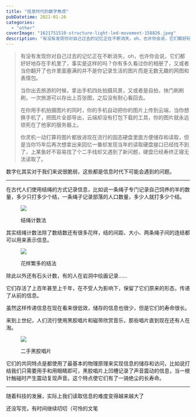 ```yaml
---
title: "信息时代的数字焦虑"
pubDatetime: 2021-01-26
categories:
  - "other"
coverImage: "1621751510-structure-light-led-movement-158826.jpeg"
description: "有没有发现你对自己过去的记忆正在不断消失，oh，也许你会说，它们都好好地存在手机里了，事实是这样的吗？你有多久看过你的相册了，又或者当你翻开了也许里面塞满的并不是你记录生活的图片而是无数无趣的网图和表情包。 当你出去旅游的时候，拿出手机四处拍摄风景，又或者是自拍，快门刷刷刷，一次旅游可以存出上百张图，之后没有耐心看回去。 在你用手机拍摄图片的同时，你的手机自动把你的图片上传到云端，当你想换手机了，把图片全部导出，云端却没有打包下载的工具，你的图片就永远锁死在了他家的服务器上。"
---
```


> 有没有发现你对自己过去的记忆正在不断消失，oh，也许你会说，它们都好好地存在手机里了，事实是这样的吗？你有多久看过你的相册了，又或者当你翻开了也许里面塞满的并不是你记录生活的图片而是无数无趣的网图和表情包。
>
> 当你出去旅游的时候，拿出手机四处拍摄风景，又或者是自拍，快门刷刷刷，一次旅游可以存出上百张图，之后没有耐心看回去。
>
> 在你用手机拍摄图片的同时，你的手机自动把你的图片上传到云端，当你想换手机了，把图片全部导出，云端却没有打包下载的工具，你的图片就永远锁死在了他家的服务器上。
>
> 你灵机一动打算将图片都放进现在流行的固态硬盘里面方便储存和读取，但是当你15年后再次想拿出来回忆一番却发现当年的读取硬盘接口已经找不到了，上某鱼好不容易找了个二手线却又遇到了新问题，硬盘已经寿终正寝无法读取了。

数字化其实对于我们来说很脆弱，这些都是信息时代下可能会遇到的问题。

---

在古代人们使用结绳的方式记录信息，比如说一条绳子专门记录自己饲养的羊的数量，多少只打多少个结，一条绳子记录部落的人口数量，多少人就打多少个结。

<figure>

[![](/assets/images/image-1.png)](https://mxte.cc/?attachment_id=60)

<figcaption>

结绳计数法

</figcaption>

</figure>

其实结绳计数法除了数结数还有很多花样，结的间距、大小、两条绳子间的连结都可以用来表示信息。

<figure>

[![](/assets/images/image.png)](https://mxte.cc/?attachment_id=59)

<figcaption>

花样繁多的结法

</figcaption>

</figure>

除此以外还有石头计数，有的人在岩洞中绘画记录……

它们存活了上百年甚至上千年，在不受人为影响下，保留了它们原来的形态，传递了从前的信息。

虽然这样传递信息在现在看来很低效，储存的信息也很少，但是它们的寿命很长。

来到上世纪，人们流行使用黑胶唱片和磁带欣赏音乐，那些唱片直到现在还有人在淘。

<figure>

[![](/assets/images/image-3.png)](https://mxte.cc/?attachment_id=62)

<figcaption>

二手黑胶唱片

</figcaption>

</figure>

它们的共同特点是都使用了最基本的物理原理来实现信息的储存和访问，比如说打结我们只需要用手和用眼睛即可，黑胶唱片上凹槽记录了声音震动的信息，当一根针触碰时产生震动复现声音。这个特点使它们有了一骑绝尘的长寿命。

---

随着科技的发展，实际上我们读取信息的难度变得越来越大了

还没写完，有时间继续叨叨（可怜的文笔
